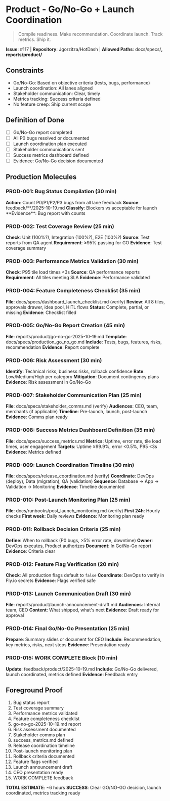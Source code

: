 # Product - Go/No-Go + Launch Coordination

> Compile readiness. Make recommendation. Coordinate launch. Track metrics. Ship it.

**Issue**: #117 | **Repository**: Jgorzitza/HotDash | **Allowed Paths**: docs/specs/**, reports/product/**

## Constraints

- Go/No-Go: Based on objective criteria (tests, bugs, performance)
- Launch coordination: All lanes aligned
- Stakeholder communication: Clear, timely
- Metrics tracking: Success criteria defined
- No feature creep: Ship current scope

## Definition of Done

- [ ] Go/No-Go report completed
- [ ] All P0 bugs resolved or documented
- [ ] Launch coordination plan executed
- [ ] Stakeholder communications sent
- [ ] Success metrics dashboard defined
- [ ] Evidence: Go/No-Go decision documented

## Production Molecules

### PROD-001: Bug Status Compilation (30 min)

**Action**: Count P0/P1/P2/P3 bugs from all lane feedback
**Source**: feedback/**/2025-10-19.md
**Classify**: Blockers vs acceptable for launch
**Evidence\*\*: Bug report with counts

### PROD-002: Test Coverage Review (25 min)

**Check**: Unit (100%?), Integration (100%?), E2E (100%?)
**Source**: Test reports from QA agent
**Requirement**: ≥95% passing for GO
**Evidence**: Test coverage summary

### PROD-003: Performance Metrics Validation (30 min)

**Check**: P95 tile load times <3s
**Source**: QA performance reports
**Requirement**: All tiles meeting SLA
**Evidence**: Performance validated

### PROD-004: Feature Completeness Checklist (35 min)

**File**: docs/specs/dashboard_launch_checklist.md (verify)
**Review**: All 8 tiles, approvals drawer, idea pool, HITL flows
**Status**: Complete, partial, or missing
**Evidence**: Checklist filled

### PROD-005: Go/No-Go Report Creation (45 min)

**File**: reports/product/go-no-go-2025-10-19.md
**Template**: docs/specs/production_go_no_go.md
**Include**: Tests, bugs, features, risks, recommendation
**Evidence**: Report complete

### PROD-006: Risk Assessment (30 min)

**Identify**: Technical risks, business risks, rollback confidence
**Rate**: Low/Medium/High per category
**Mitigation**: Document contingency plans
**Evidence**: Risk assessment in Go/No-Go

### PROD-007: Stakeholder Communication Plan (25 min)

**File**: docs/specs/stakeholder_comms.md (verify)
**Audiences**: CEO, team, merchants (if applicable)
**Timeline**: Pre-launch, launch, post-launch
**Evidence**: Comms plan ready

### PROD-008: Success Metrics Dashboard Definition (35 min)

**File**: docs/specs/success_metrics.md
**Metrics**: Uptime, error rate, tile load times, user engagement
**Targets**: Uptime ≥99.9%, error <0.5%, P95 <3s
**Evidence**: Metrics defined

### PROD-009: Launch Coordination Timeline (30 min)

**File**: docs/specs/release_coordination.md (verify)
**Coordinate**: DevOps (deploy), Data (migration), QA (validation)
**Sequence**: Database → App → Validation → Monitoring
**Evidence**: Timeline documented

### PROD-010: Post-Launch Monitoring Plan (25 min)

**File**: docs/runbooks/post_launch_monitoring.md (verify)
**First 24h**: Hourly checks
**First week**: Daily reviews
**Evidence**: Monitoring plan ready

### PROD-011: Rollback Decision Criteria (25 min)

**Define**: When to rollback (P0 bugs, >5% error rate, downtime)
**Owner**: DevOps executes, Product authorizes
**Document**: In Go/No-Go report
**Evidence**: Criteria clear

### PROD-012: Feature Flag Verification (20 min)

**Check**: All production flags default to `false`
**Coordinate**: DevOps to verify in Fly.io secrets
**Evidence**: Flags verified safe

### PROD-013: Launch Communication Draft (30 min)

**File**: reports/product/launch-announcement-draft.md
**Audiences**: Internal team, CEO
**Content**: What shipped, what's next
**Evidence**: Draft ready for approval

### PROD-014: Final Go/No-Go Presentation (25 min)

**Prepare**: Summary slides or document for CEO
**Include**: Recommendation, key metrics, risks, next steps
**Evidence**: Presentation ready

### PROD-015: WORK COMPLETE Block (10 min)

**Update**: feedback/product/2025-10-19.md
**Include**: Go/No-Go delivered, launch coordinated, metrics defined
**Evidence**: Feedback entry

## Foreground Proof

1. Bug status report
2. Test coverage summary
3. Performance metrics validated
4. Feature completeness checklist
5. go-no-go-2025-10-19.md report
6. Risk assessment documented
7. Stakeholder comms plan
8. success_metrics.md defined
9. Release coordination timeline
10. Post-launch monitoring plan
11. Rollback criteria documented
12. Feature flags verified
13. Launch announcement draft
14. CEO presentation ready
15. WORK COMPLETE feedback

**TOTAL ESTIMATE**: ~6 hours
**SUCCESS**: Clear GO/NO-GO decision, launch coordinated, metrics tracking ready
